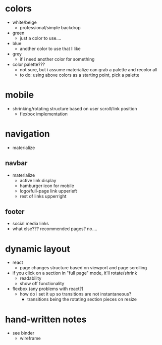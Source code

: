 # colors
* white/beige
    * professional/simple backdrop
* green
    * just a color to use....
* blue
    * another color to use that I like
* grey
    * if i need another color for something
* color palette???
    * not sure, but i assume materialize can grab a palette and recolor all
    * to do: using above colors as a starting point, pick a palette
# mobile
* shrinking/rotating structure based on user scroll/link position
    * flexbox implementation
# navigation
* materialize
## navbar
* materialize
    * active link display
    * hamburger icon for mobile
    * logo/full-page link upperleft
    * rest of links upperright
## footer
* social media links
* what else??? recommended pages? no....
# dynamic layout
* react
    * page changes structure based on viewport and page scrolling
* if you click on a section in "full page" mode, it'll rotate/shrink
    * readability
    * show off functionality
* flexbox (any problems with react?)
    * how do i set it up so transitions are not instantaneous?
        * transitions being the rotating section pieces on resize
# hand-written notes
* see binder
    * wireframe
